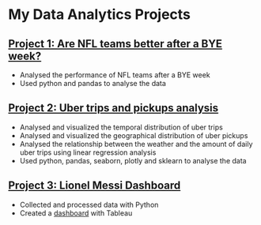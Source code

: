 # My Data Analytics Projects

## [Project 1: Are NFL teams better after a BYE week?](https://github.com/timstracke/NFL_games_analysis)
* Analysed the performance of NFL teams after a BYE week 
* Used python and pandas to analyse the data

## [Project 2: Uber trips and pickups analysis](https://github.com/timstracke/uber_trips_and_pickups_analysis)
* Analysed and visualized the temporal distribution of uber trips
* Analysed and visualized the geographical distribution of uber pickups
* Analysed the relationship between the weather and the amount of daily uber trips using linear regression analysis
* Used python, pandas, seaborn, plotly and sklearn to analyse the data

## [Project 3: Lionel Messi Dashboard](https://github.com/timstracke/messi_dashboard)
* Collected and processed data with Python 
* Created a [dashboard](https://public.tableau.com/views/MessiinLaLiga/Dashboard1?:language=de-DE&:display_count=n&:origin=viz_share_link) with Tableau
